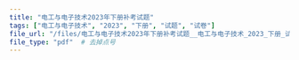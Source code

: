 ```yaml
---
title: "电工与电子技术2023年下册补考试题"
tags: ["电工与电子技术", "2023", "下册", "试题", "试卷"]
file_url: "/files/电工与电子技术2023年下册补考试题__电工与电子技术_2023_下册_试题_试卷.pdf"
file_type: "pdf"  # 去掉点号
---
```




<!-- 文件类型: .pdf -->
<!-- 文件图标: 📄 -->
